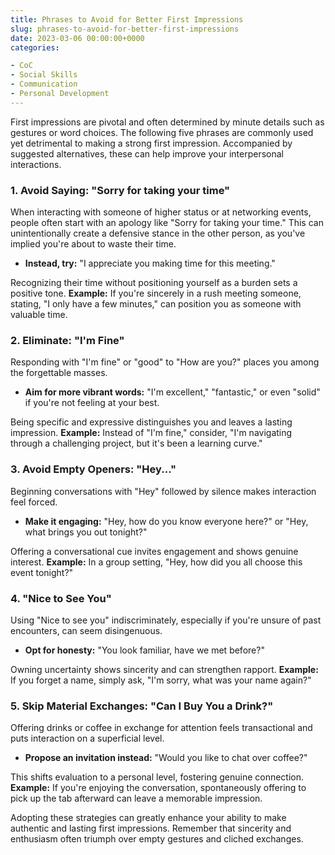```yaml
---
title: Phrases to Avoid for Better First Impressions
slug: phrases-to-avoid-for-better-first-impressions
date: 2023-03-06 00:00:00+0000
categories:

- CoC
- Social Skills
- Communication
- Personal Development
---
```


First impressions are pivotal and often determined by minute details such as gestures or word choices. The following five phrases are commonly used yet detrimental to making a strong first impression. Accompanied by suggested alternatives, these can help improve your interpersonal interactions.

### 1. Avoid Saying: "Sorry for taking your time"

When interacting with someone of higher status or at networking events, people often start with an apology like "Sorry for taking your time." This can unintentionally create a defensive stance in the other person, as you've implied you're about to waste their time.

- **Instead, try:** "I appreciate you making time for this meeting."

Recognizing their time without positioning yourself as a burden sets a positive tone. **Example:** If you're sincerely in a rush meeting someone, stating, "I only have a few minutes," can position you as someone with valuable time.

### 2. Eliminate: "I'm Fine"

Responding with "I'm fine" or "good" to "How are you?" places you among the forgettable masses.

- **Aim for more vibrant words:** "I'm excellent," "fantastic," or even "solid" if you're not feeling at your best.

Being specific and expressive distinguishes you and leaves a lasting impression. **Example:** Instead of "I'm fine," consider, "I'm navigating through a challenging project, but it's been a learning curve."

### 3. Avoid Empty Openers: "Hey..."

Beginning conversations with "Hey" followed by silence makes interaction feel forced.

- **Make it engaging:** "Hey, how do you know everyone here?" or "Hey, what brings you out tonight?"

Offering a conversational cue invites engagement and shows genuine interest. **Example:** In a group setting, "Hey, how did you all choose this event tonight?"

### 4. "Nice to See You"

Using "Nice to see you" indiscriminately, especially if you're unsure of past encounters, can seem disingenuous.

- **Opt for honesty:** "You look familiar, have we met before?"

Owning uncertainty shows sincerity and can strengthen rapport. **Example:** If you forget a name, simply ask, "I'm sorry, what was your name again?"

### 5. Skip Material Exchanges: "Can I Buy You a Drink?"

Offering drinks or coffee in exchange for attention feels transactional and puts interaction on a superficial level.

- **Propose an invitation instead:** "Would you like to chat over coffee?"

This shifts evaluation to a personal level, fostering genuine connection. **Example:** If you're enjoying the conversation, spontaneously offering to pick up the tab afterward can leave a memorable impression.

Adopting these strategies can greatly enhance your ability to make authentic and lasting first impressions. Remember that sincerity and enthusiasm often triumph over empty gestures and cliched exchanges.
